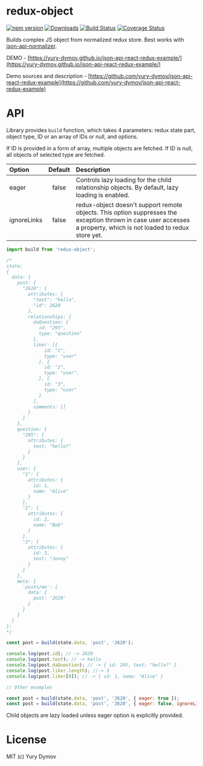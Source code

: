 # redux-object

[![npm version](https://img.shields.io/npm/v/redux-object.svg?style=flat)](https://www.npmjs.com/package/redux-object)
[![Downloads](http://img.shields.io/npm/dm/redux-object.svg?style=flat-square)](https://npmjs.org/package/redux-object)
[![Build Status](https://img.shields.io/travis/yury-dymov/redux-object/master.svg?style=flat)](https://travis-ci.org/yury-dymov/redux-object)
[![Coverage Status](https://coveralls.io/repos/github/yury-dymov/redux-object/badge.svg?branch=master)](https://coveralls.io/github/yury-dymov/redux-object?branch=master)

Builds complex JS object from normalized redux store. Best works with [json-api-normalizer](https://github.com/yury-dymov/json-api-normalizer).

DEMO - [https://yury-dymov.github.io/json-api-react-redux-example/](https://yury-dymov.github.io/json-api-react-redux-example/)

Demo sources and description - [https://github.com/yury-dymov/json-api-react-redux-example](https://github.com/yury-dymov/json-api-react-redux-example)

# API
Library provides `build` function, which takes 4 parameters: redux state part, object type, ID or an array of IDs or null, and options.

If ID is provided in a form of array, multiple objects are fetched. If ID is null, all objects of selected type are fetched.

| Option | Default | Description |
|:--------|:---------------:|:-------------|
| eager | false | Controls lazy loading for the child relationship objects. By default, lazy loading is enabled. |
| ignoreLinks | false | redux-object doesn't support remote objects. This option suppresses the exception thrown in case user accesses a property, which is not loaded to redux store yet. |


```JavaScript
import build from 'redux-object';

/*
state:
{
  data: {
    post: {
      "2620": {
        attributes: {
          "text": "hello",
          "id": 2620
        },
        relationships: {
          daQuestion: {
            id: "295",
            type: "question"
          },
          liker: [{
              id: "1",
              type: "user"
            }, {
              id: "2",
              type: "user",
            }, {
              id: "3",
              type: "user"
            }
          ],
          comments: []
        }
      }
    },
    question: {
      "295": {
        attributes: {
          text: "hello?"
        }
      }
    },
    user: {
      "1": {
        attributes: {
          id: 1,
          name: "Alice"
        }
      },
      "2": {
        attributes: {
          id: 2,
          name: "Bob"
        }
      },
      "3": {
        attributes: {
          id: 3,
          text: "Jenny"
        }
      }
    },
    meta: {
      'posts/me': {
        data: {
          post: '2620'
        }
      }
    }
  }
};
*/

const post = build(state.data, 'post', '2620');

console.log(post.id); // -> 2620
console.log(post.text); // -> hello
console.log(post.daQuestion); // -> { id: 295, text: "hello?" }
console.log(post.liker.length); //-> 3
console.log(post.liker[0]); // -> { id: 1, name: "Alice" }

// Other examples

const post = build(state.data, 'post', '2620', { eager: true });
const post = build(state.data, 'post', '2620', { eager: false, ignoreLinks: true });
```

Child objects are lazy loaded unless eager option is explicitly provided.

# License
MIT (c) Yury Dymov
